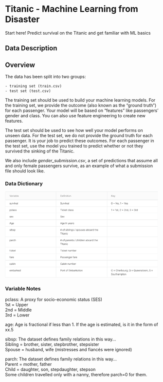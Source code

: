 
# Titanic - Machine Learning from Disaster

Start here! Predict survival on the Titanic and get familiar with ML basics

## Data Description

## Overview

The data has been split into two groups:

    - training set (train.csv)
    - test set (test.csv)

The training set should be used to build your machine learning models. For the training set, we provide the outcome (also known as the “ground truth”) for each passenger. Your model will be based on “features” like passengers’ gender and class. You can also use feature engineering to create new features.

The test set should be used to see how well your model performs on unseen data. For the test set, we do not provide the ground truth for each passenger. It is your job to predict these outcomes. For each passenger in the test set, use the model you trained to predict whether or not they survived the sinking of the Titanic.

We also include *gender_submission.csv*, a set of predictions that assume all and only female passengers survive, as an example of what a submission file should look like.

### Data Dictionary

![Data Dictionary](../figures/data_dictionary.png)

### Variable Notes

pclass: A proxy for socio-economic status (SES)  
1st = Upper  
2nd = Middle  
3rd = Lower

age: Age is fractional if less than 1. If the age is estimated, is it in the form of xx.5

sibsp: The dataset defines family relations in this way...  
Sibling = brother, sister, stepbrother, stepsister  
Spouse = husband, wife (mistresses and fiancés were ignored)  

parch: The dataset defines family relations in this way...  
Parent = mother, father  
Child = daughter, son, stepdaughter, stepson  
Some children travelled only with a nanny, therefore parch=0 for them.